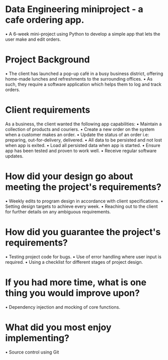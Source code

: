 # Data Engineering miniproject - a cafe ordering app.
• A 6-week mini-project using Python to develop a simple app that lets the user make and edit orders.

# Project Background
• The client has launched a pop-up café in a busy business district, 
offering home-made lunches and refreshments to the surrounding offices. 
• As such, they require a software application which helps them to
log and track orders.

# Client requirements
As a business, the client wanted the following app capabilities:
• Maintain a collection of products and couriers.
• Create a new order on the system when a customer makes an order.
• Update the status of an order i.e: preparing, out-for-delivery, delivered.
• All data to be persisted and not lost when app is exited.
• Load all persisted data when app is started.
• Ensure app has been tested and proven to work well.
• Receive regular software updates.

# How did your design go about meeting the project's requirements?
• Weekly edits to program design in accordance with client specifications.
• Setting design targets to achieve every week.
• Reaching out to the client for further details on any ambiguous requirements.

# How did you guarantee the project's requirements?
• Testing project code for bugs.
• Use of error handling where user input is required.
• Using a checklist for different stages of project design.

# If you had more time, what is one thing you would improve upon?
• Dependency injection and mocking of core functions.

# What did you most enjoy implementing?
• Source control using Git
